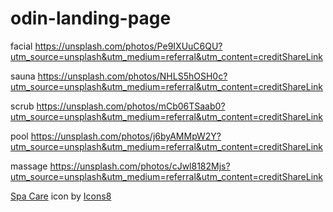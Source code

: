 # odin-landing-page




facial
https://unsplash.com/photos/Pe9IXUuC6QU?utm_source=unsplash&utm_medium=referral&utm_content=creditShareLink

sauna
https://unsplash.com/photos/NHLS5hOSH0c?utm_source=unsplash&utm_medium=referral&utm_content=creditShareLink

scrub
https://unsplash.com/photos/mCb06TSaab0?utm_source=unsplash&utm_medium=referral&utm_content=creditShareLink

pool
https://unsplash.com/photos/j6byAMMpW2Y?utm_source=unsplash&utm_medium=referral&utm_content=creditShareLink

massage
https://unsplash.com/photos/cJwl8182Mjs?utm_source=unsplash&utm_medium=referral&utm_content=creditShareLink

<a target="_blank" href="https://icons8.comundefined">Spa Care</a> icon by <a target="_blank" href="https://icons8.com">Icons8</a>